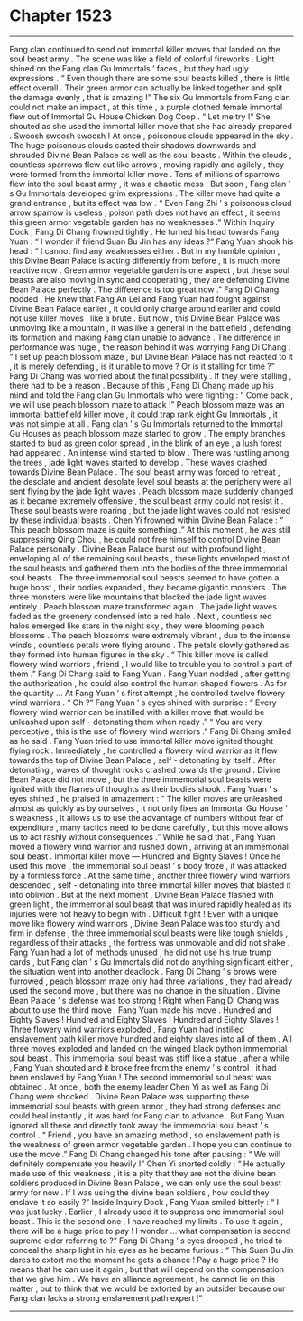 
# Chapter 1523


---

Fang clan continued to send out immortal killer moves that landed on the soul beast army . The scene was like a field of colorful fireworks .
Light shined on the Fang clan Gu Immortals ’ faces , but they had ugly expressions .
“ Even though there are some soul beasts killed , there is little effect overall . Their green armor can actually be linked together and split the damage evenly , that is amazing !”
The six Gu Immortals from Fang clan could not make an impact , at this time , a purple clothed female immortal flew out of Immortal Gu House Chicken Dog Coop .
“ Let me try !” She shouted as she used the immortal killer move that she had already prepared .
Swoosh swoosh swoosh !
At once , poisonous clouds appeared in the sky .
The huge poisonous clouds casted their shadows downwards and shrouded Divine Bean Palace as well as the soul beasts .
Within the clouds , countless sparrows flew out like arrows , moving rapidly and agilely , they were formed from the immortal killer move .
Tens of millions of sparrows flew into the soul beast army , it was a chaotic mess .
But soon , Fang clan ’ s Gu Immortals developed grim expressions .
The killer move had quite a grand entrance , but its effect was low .
“ Even Fang Zhi ’ s poisonous cloud arrow sparrow is useless , poison path does not have an effect , it seems this green armor vegetable garden has no weaknesses .” Within Inquiry Dock , Fang Di Chang frowned tightly .
He turned his head towards Fang Yuan : “ I wonder if friend Suan Bu Jin has any ideas ?”
Fang Yuan shook his head : “ I cannot find any weaknesses either . But in my humble opinion , this Divine Bean Palace is acting differently from before , it is much more reactive now . Green armor vegetable garden is one aspect , but these soul beasts are also moving in sync and cooperating , they are defending Divine Bean Palace perfectly . The difference is too great now .”
Fang Di Chang nodded .
He knew that Fang An Lei and Fang Yuan had fought against Divine Bean Palace earlier , it could only charge around earlier and could not use killer moves , like a brute .
But now , this Divine Bean Palace was unmoving like a mountain , it was like a general in the battlefield , defending its formation and making Fang clan unable to advance .
The difference in performance was huge , the reason behind it was worrying Fang Di Chang .
“ I set up peach blossom maze , but Divine Bean Palace has not reacted to it , it is merely defending , is it unable to move ? Or is it stalling for time ?”
Fang Di Chang was worried about the final possibility .
If they were stalling , there had to be a reason .
Because of this , Fang Di Chang made up his mind and told the Fang clan Gu Immortals who were fighting : “ Come back , we will use peach blossom maze to attack !”
Peach blossom maze was an immortal battlefield killer move , it could trap rank eight Gu Immortals , it was not simple at all .
Fang clan ’ s Gu Immortals returned to the Immortal Gu Houses as peach blossom maze started to grow .
The empty branches started to bud as green color spread , in the blink of an eye , a lush forest had appeared .
An intense wind started to blow .
There was rustling among the trees , jade light waves started to develop .
These waves crashed towards Divine Bean Palace .
The soul beast army was forced to retreat , the desolate and ancient desolate level soul beasts at the periphery were all sent flying by the jade light waves .
Peach blossom maze suddenly changed as it became extremely offensive , the soul beast army could not resist it .
These soul beasts were roaring , but the jade light waves could not resisted by these individual beasts .
Chen Yi frowned within Divine Bean Palace : “ This peach blossom maze is quite something .”
At this moment , he was still suppressing Qing Chou , he could not free himself to control Divine Bean Palace personally .
Divine Bean Palace burst out with profound light , enveloping all of the remaining soul beasts , these lights enveloped most of the soul beasts and gathered them into the bodies of the three immemorial soul beasts .
The three immemorial soul beasts seemed to have gotten a huge boost , their bodies expanded , they became gigantic monsters .
The three monsters were like mountains that blocked the jade light waves entirely .
Peach blossom maze transformed again .
The jade light waves faded as the greenery condensed into a red halo . Next , countless red halos emerged like stars in the night sky , they were blooming peach blossoms .
The peach blossoms were extremely vibrant , due to the intense winds , countless petals were flying around .
The petals slowly gathered as they formed into human figures in the sky .
“ This killer move is called flowery wind warriors , friend , I would like to trouble you to control a part of them .” Fang Di Chang said to Fang Yuan .
Fang Yuan nodded , after getting the authorization , he could also control the human shaped flowers .
As for the quantity …
At Fang Yuan ’ s first attempt , he controlled twelve flowery wind warriors .
“ Oh ?” Fang Yuan ’ s eyes shined with surprise : “ Every flowery wind warrior can be instilled with a killer move that would be unleashed upon self - detonating them when ready .”
“ You are very perceptive , this is the use of flowery wind warriors .” Fang Di Chang smiled as he said .
Fang Yuan tried to use immortal killer move ignited thought flying rock .
Immediately , he controlled a flowery wind warrior as it flew towards the top of Divine Bean Palace , self - detonating by itself .
After detonating , waves of thought rocks crashed towards the ground .
Divine Bean Palace did not move , but the three immemorial soul beasts were ignited with the flames of thoughts as their bodies shook .
Fang Yuan ’ s eyes shined , he praised in amazement : “ The killer moves are unleashed almost as quickly as by ourselves , it not only fixes an Immortal Gu House ’ s weakness , it allows us to use the advantage of numbers without fear of expenditure , many tactics need to be done carefully , but this move allows us to act rashly without consequences .”
While he said that , Fang Yuan moved a flowery wind warrior and rushed down , arriving at an immemorial soul beast .
Immortal killer move — Hundred and Eighty Slaves !
Once he used this move , the immemorial soul beast ’ s body froze , it was attacked by a formless force .
At the same time , another three flowery wind warriors descended , self - detonating into three immortal killer moves that blasted it into oblivion .
But at the next moment , Divine Bean Palace flashed with green light , the immemorial soul beast that was injured rapidly healed as its injuries were not heavy to begin with .
Difficult fight !
Even with a unique move like flowery wind warriors , Divine Bean Palace was too sturdy and firm in defense , the three immemorial soul beasts were like tough shields , regardless of their attacks , the fortress was unmovable and did not shake .
Fang Yuan had a lot of methods unused , he did not use his true trump cards , but Fang clan ’ s Gu Immortals did not do anything significant either , the situation went into another deadlock .
Fang Di Chang ’ s brows were furrowed , peach blossom maze only had three variations , they had already used the second move , but there was no change in the situation .
Divine Bean Palace ’ s defense was too strong !
Right when Fang Di Chang was about to use the third move , Fang Yuan made his move .
Hundred and Eighty Slaves !
Hundred and Eighty Slaves !
Hundred and Eighty Slaves !
Three flowery wind warriors exploded , Fang Yuan had instilled enslavement path killer move hundred and eighty slaves into all of them . All three moves exploded and landed on the winged black python immemorial soul beast .
This immemorial soul beast was stiff like a statue , after a while , Fang Yuan shouted and it broke free from the enemy ’ s control , it had been enslaved by Fang Yuan !
The second immemorial soul beast was obtained .
At once , both the enemy leader Chen Yi as well as Fang Di Chang were shocked .
Divine Bean Palace was supporting these immemorial soul beasts with green armor , they had strong defenses and could heal instantly , it was hard for Fang clan to advance .
But Fang Yuan ignored all these and directly took away the immemorial soul beast ’ s control .
“ Friend , you have an amazing method , so enslavement path is the weakness of green armor vegetable garden . I hope you can continue to use the move .” Fang Di Chang changed his tone after pausing : “ We will definitely compensate you heavily !”
Chen Yi snorted coldly : “ He actually made use of this weakness , it is a pity that they are not the divine bean soldiers produced in Divine Bean Palace , we can only use the soul beast army for now . If I was using the divine bean soldiers , how could they enslave it so easily ?”
Inside Inquiry Dock , Fang Yuan smiled bitterly : “ I was just lucky . Earlier , I already used it to suppress one immemorial soul beast . This is the second one , I have reached my limits . To use it again , there will be a huge price to pay ! I wonder … what compensation is second supreme elder referring to ?”
Fang Di Chang ’ s eyes drooped , he tried to conceal the sharp light in his eyes as he became furious : “ This Suan Bu Jin dares to extort me the moment he gets a chance ! Pay a huge price ? He means that he can use it again , but that will depend on the compensation that we give him . We have an alliance agreement , he cannot lie on this matter , but to think that we would be extorted by an outsider because our Fang clan lacks a strong enslavement path expert !”

---

